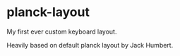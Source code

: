 # planck-layout

My first ever custom keyboard layout.

Heavily based on default planck layout by Jack Humbert.
